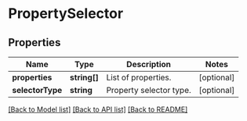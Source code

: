 # PropertySelector

## Properties
Name | Type | Description | Notes
------------ | ------------- | ------------- | -------------
**properties** | **string[]** | List of properties. | [optional] 
**selectorType** | **string** | Property selector type. | [optional] 

[[Back to Model list]](../README.md#documentation-for-models) [[Back to API list]](../README.md#documentation-for-api-endpoints) [[Back to README]](../README.md)


